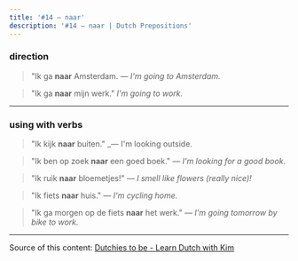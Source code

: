 ```yaml
---
title: '#14 — naar'
description: '#14 — naar | Dutch Prepositions'
---
```


### direction

> "Ik ga **naar** Amsterdam.
> _— I'm going to Amsterdam._

> "Ik ga **naar** mijn werk."
> _I'm going to work._

---

### using with verbs

> "Ik kijk **naar** buiten."
> \_— I'm looking outside.

> "Ik ben op zoek **naar** een goed boek."
> _— I'm looking for a good book._

> "Ik ruik **naar** bloemetjes!"
> _— I smell like flowers (really nice)!_

> "Ik fiets **naar** huis."
> _— I'm cycling home._

> "Ik ga morgen op de fiets **naar** het werk."
> _— I'm going tomorrow by bike to work._

---

Source of this content: [Dutchies to be - Learn Dutch with Kim](https://youtu.be/GIZqmkIcHyE)
